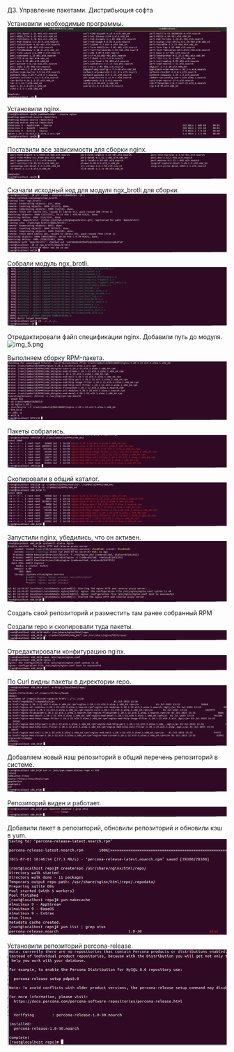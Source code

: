 ДЗ. Управление пакетами. Дистрибьюция софта

Установили необходимые программы.
![img.png](imgs/HW7/img.png)

Установили nginx.
![img_1.png](imgs/HW7/img_1.png)

Поставили все зависимости для сборки nginx.
![img_2.png](imgs/HW7/img_2.png)

Скачали исходный код для модуля ngx_brotli для сборки.
![img_3.png](imgs/HW7/img_3.png)

Собрали модуль ngx_brotli.
![img_4.png](imgs/HW7/img_4.png)

Отредактировали файл спецификации nginx. Добавили путь до модуля.
![img_5.png](imgs/HW7/img_5.png)

Выполняем сборку RPM-пакета.
![img_6.png](imgs/HW7/img_6.png)

Пакеты собрались.
![img_7.png](imgs/HW7/img_7.png)

Скопировали в общий каталог.
![img_8.png](imgs/HW7/img_8.png)

Запустили nginx, убедились, что он активен.
![img_9.png](imgs/HW7/img_9.png)

Создать свой репозиторий и разместить там ранее собранный RPM

Создали repo и скопировали туда пакеты.
![img_10.png](imgs/HW7/img_10.png)

Отредактировали конфигурацию nginx.
![img_11.png](imgs/HW7/img_11.png)

По Curl видны пакеты в директории repo.
![img_12.png](imgs/HW7/img_12.png)

Добавляем новый наш репозиторий в общий перечень репозиторий в системе.
![img_13.png](imgs/HW7/img_13.png)

Репозиторий виден и работает.
![img_14.png](imgs/HW7/img_14.png)

Добавили пакет в репозиторий, обновили репозиторий и обновили кэш в yum.
![img_16.png](imgs/HW7/img_16.png)

Установили репозиторий percona-release.
![img_17.png](imgs/HW7/img_17.png)
